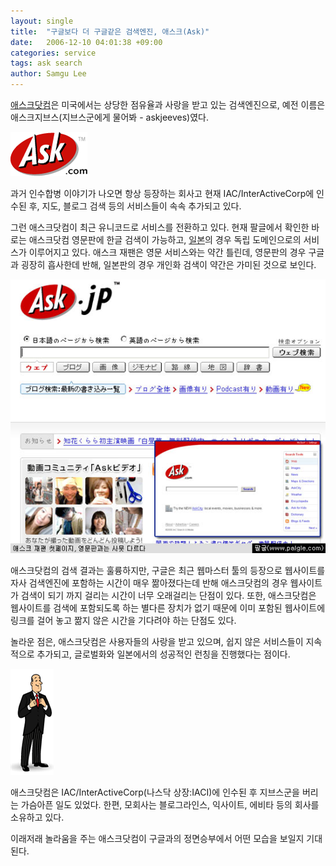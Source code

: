 ```yaml
---
layout: single
title:  "구글보다 더 구글같은 검색엔진, 애스크(Ask)"
date:   2006-12-10 04:01:38 +09:00
categories: service
tags: ask search
author: Samgu Lee
---
```

[애스크닷컴](http://www.ask.com)은 미국에서는 상당한 점유율과 사랑을 받고 있는 검색엔진으로, 예전 이름은 애스크지브스(지브스군에게 물어봐 - askjeeves)였다.

![애스크 로고](/assets/ask-logo.gif)

과거 인수합병 이야기가 나오면 항상 등장하는 회사고 현재 IAC/InterActiveCorp에 인수된 후, 지도, 블로그 검색 등의 서비스들이 속속 추가되고 있다.

그런 애스크닷컴이 최근 유니코드로 서비스를 전환하고 있다. 현재 팔글에서 확인한 바로는 애스크닷컴 영문판에 한글 검색이 가능하고, [일본](http://ask.jp)의 경우 독립 도메인으로의 서비스가 이루어지고 있다. 애스크 재팬은 영문 서비스와는 약간 틀린데, 영문판의 경우 구글과 굉장히 흡사한데 반해, 일본판의 경우 개인화 검색이 약간은 가미된 것으로 보인다.

![애스크 제팬 홈페이지](/assets/ask-japan-homepage.gif)

애스크닷컴의 검색 결과는 훌륭하지만, 구글은 최근 웹마스터 툴의 등장으로 웹사이트를 자사 검색엔진에 포함하는 시간이 매우 짦아졌다는데 반해 애스크닷컴의 경우 웹사이트가 검색이 되기 까지 걸리는 시간이 너무 오래걸리는 단점이 있다. 또한, 애스크닷컴은 웹사이트를 검색에 포함되도록 하는 별다른 장치가 없기 때문에 이미 포함된 웹사이트에 링크를 걸어 놓고 짦지 않은 시간을 기다려야 하는 단점도 있다.

놀라운 점은, 애스크닷컴은 사용자들의 사랑을 받고 있으며, 쉽지 않은 서비스들이 지속적으로 추가되고, 글로벌화와 일본에서의 성공적인 런칭을 진행했다는 점이다.

![지브스](/assets/jeeves.png)

애스크닷컴은 IAC/InterActiveCorp(나스닥 상장:IACI)에 인수된 후 지브스군을 버리는 가슴아픈 일도 있었다. 한편, 모회사는 블로그라인스, 익사이트, 에비타 등의 회사를 소유하고 있다.

이래저래 놀라움을 주는 애스크닷컴이 구글과의 정면승부에서 어떤 모습을 보일지 기대된다.
